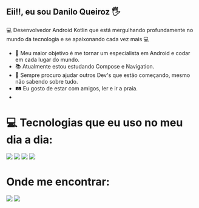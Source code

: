 ## Eii!!, eu sou Danilo Queiroz 🖐️

💻 Desenvolvedor Android Kotlin que está mergulhando profundamente no mundo da tecnologia e se apaixonando cada vez mais 💻

- 🚀 Meu maior objetivo é me tornar um especialista em Android e codar em cada lugar do mundo.
- 📚 Atualmente estou estudando Compose e Navigation.
- 📌 Sempre procuro ajudar outros Dev's que estão começando, mesmo não sabendo sobre tudo.
- 🛤 Eu gosto de estar com amigos, ler e ir a praia. 
- 
   
   # 💻 Tecnologias que eu uso no meu dia a dia:

<img src="https://img.shields.io/badge/Android-3DDC84?style=for-the-badge&logo=android&logoColor=white"/> <img src="https://img.shields.io/badge/Kotlin-0095D5?&style=for-the-badge&logo=kotlin&logoColor=white"/>
<img src="https://img.shields.io/badge/Android_Studio-3DDC84?style=for-the-badge&logo=android-studio&logoColor=white"/>
<img src="https://img.shields.io/badge/GitHub-100000?style=for-the-badge&logo=github&logoColor=white"/>
  

          
 ##
</div>   

#  Onde me encontrar:
          
<div> 
  <a href = "mailto:danilodequeirozq@gmail.com"><img src="https://img.shields.io/badge/-Gmail-%23333?style=for-the-badge&logo=gmail&logoColor=white" target="_blank"></a>
  <a href="https://www.linkedin.com/in/daniloqueirozp/" target="_blank"><img src="https://img.shields.io/badge/-LinkedIn-%230077B5?style=for-the-badge&logo=linkedin&logoColor=white" target="_blank"></a> 
 
 
</div>
